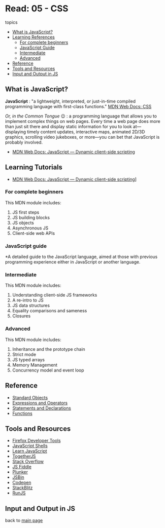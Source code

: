 # Read: 05 - CSS

topics

* [What is JavaScript?](#what-is-javascript?)
* [Learning References](#learning-references)
  * [For complete beginners](#for-complete-beginners)
  * [JavaScript Guide](#javascript-guide)
  * [Intermediate](#intermediate)
  * [Advanced](#advanced)
* [Reference](#reference)
* [Tools and Resources](#tools-and-resources)
* [Input and Output in JS](#input-and-output-in-js)

## What is JavaScript?

**JavaScript** : "a lightweight, interpreted, or just-in-time compiled programming language with first-class functions."
[MDN Web Docs: CSS](https://developer.mozilla.org/en-US/docs/Web/JavaScript)

*Or, in the Common Tongue* 😉 : a programming language that allows you to implement complex things on web pages. Every time a web page does more than just sit there and display static information for you to look at—displaying timely content updates, interactive maps, animated 2D/3D graphics, scrolling video jukeboxes, or more—you can bet that JavaScript is probably involved.
- [MDN Web Docs: JavaScript — Dynamic client-side scripting](https://developer.mozilla.org/en-US/docs/Learn/JavaScript)

## Learning Tutorials

* [MDN Web Docs: JavaScript — Dynamic client-side scripting](https://developer.mozilla.org/en-US/docs/Learn/JavaScript)]

### For complete beginners

This MDN module includes:

1. JS first steps
2. JS building blocks
3. JS objects
4. Asynchronous JS
5. Client-side web APIs

### JavaScript guide

*A detailed guide to the JavaScript language, aimed at those with previous programming experience either in JavaScript or another language.

### Intermediate

This MDN module includes:

1. Understanding client-side JS frameworks
2. A re-intro to JS
3. JS data structures
4. Equality comparisons and sameness
5. Closures

### Advanced

This MDN module includes:

1. Inheritance and the prototype chain
2. Strict mode
3. JS typed arrays
4. Memory Management
5. Concurrency model and event loop

## Reference

* [Standard Objects](https://developer.mozilla.org/en-US/docs/Web/JavaScript/Reference/Global_Objects)
* [Expressions and Operators](https://developer.mozilla.org/en-US/docs/Web/JavaScript/Reference/Operators)
* [Statements and Declarations](https://developer.mozilla.org/en-US/docs/Web/JavaScript/Reference/Statements)
* [Functions](https://developer.mozilla.org/en-US/docs/Web/JavaScript/Reference/Functions)

## Tools and Resources

* [Firefox Developer Tools](https://developer.mozilla.org/en-US/docs/Tools)
* [JavaScript Shells](https://developer.mozilla.org/en-US/docs/Web/JavaScript/Shells)
* [Learn JavaScript](https://learnjavascript.online/)
* [TogetherJS](https://togetherjs.com/)
* [Stack Overflow](https://stackoverflow.com/questions/tagged/javascript)
* [JS Fiddle](https://jsfiddle.net/)
* [Plunker](https://plnkr.co/)
* [JSBin](https://jsbin.com/?html,output)
* [Codepen](https://codepen.io/)
* [StackBlitz](https://stackblitz.com/)
* [RunJS](https://runjs.app/)

## Input and Output in JS



back to [main page](README.md)
